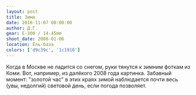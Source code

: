```yaml
---
layout: post
title: Зима
date: 2016-11-07 00:00:00
author: Д.Г.
gear: E-300 / 14-45mm
shoot_date: 2008-01-06
location: Ёль-база
colors: ['d9c39c', '1c1918']
---
```


Когда в Москве не ладится со снегом, руки тянутся к зимним фоткам из Коми. Вот, например, из далёкого 2008 года картинка. Забавный момент: "золотой час" в этих краях зимой наблюдается почти весь (увы, недолгий) световой день, если погода позволяет.
